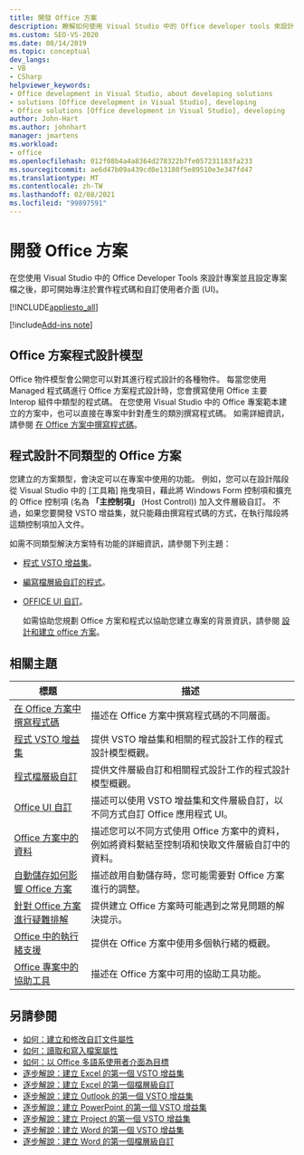```yaml
---
title: 開發 Office 方案
description: 瞭解如何使用 Visual Studio 中的 Office developer tools 來設計專案。 同時瞭解如何開始執行程式碼和自訂使用者介面， (UI) 。
ms.custom: SEO-VS-2020
ms.date: 08/14/2019
ms.topic: conceptual
dev_langs:
- VB
- CSharp
helpviewer_keywords:
- Office development in Visual Studio, about developing solutions
- solutions [Office development in Visual Studio], developing
- Office solutions [Office development in Visual Studio], developing
author: John-Hart
ms.author: johnhart
manager: jmartens
ms.workload:
- office
ms.openlocfilehash: 012f08b4a4a8364d278322b7fe057231183fa233
ms.sourcegitcommit: ae6d47b09a439cd0e13180f5e89510e3e347fd47
ms.translationtype: MT
ms.contentlocale: zh-TW
ms.lasthandoff: 02/08/2021
ms.locfileid: "99897591"
---
```

# <a name="develop-office-solutions"></a>開發 Office 方案
  在您使用 Visual Studio 中的 Office Developer Tools 來設計專案並且設定專案檔之後，即可開始專注於實作程式碼和自訂使用者介面 (UI)。

 [!INCLUDE[appliesto_all](../vsto/includes/appliesto-all-md.md)]

[!include[Add-ins note](includes/addinsnote.md)]

## <a name="office-solutions-programming-model"></a>Office 方案程式設計模型
 Office 物件模型會公開您可以對其進行程式設計的各種物件。 每當您使用 Managed 程式碼進行 Office 方案程式設計時，您會撰寫使用 Office 主要 Interop 組件中類型的程式碼。 在您使用 Visual Studio 中的 Office 專案範本建立的方案中，也可以直接在專案中針對產生的類別撰寫程式碼。 如需詳細資訊，請參閱 [在 Office 方案中撰寫程式碼](../vsto/writing-code-in-office-solutions.md)。

## <a name="program-different-types-of-office-solutions"></a>程式設計不同類型的 Office 方案
 您建立的方案類型，會決定可以在專案中使用的功能。 例如，您可以在設計階段從 Visual Studio 中的 [工具箱] 拖曳項目，藉此將 Windows Form 控制項和擴充的 Office 控制項 (名為 **「主控制項」** (Host Control)) 加入文件層級自訂。 不過，如果您要開發 VSTO 增益集，就只能藉由撰寫程式碼的方式，在執行階段將這類控制項加入文件。

 如需不同類型解決方案特有功能的詳細資訊，請參閱下列主題：

- [程式 VSTO 增益集](../vsto/programming-vsto-add-ins.md)。

- [編寫檔層級自訂的程式](../vsto/programming-document-level-customizations.md)。

- [OFFICE UI 自訂](../vsto/office-ui-customization.md)。

  如需協助您規劃 Office 方案和程式以協助您建立專案的背景資訊，請參閱 [設計和建立 office 方案](../vsto/designing-and-creating-office-solutions.md)。

## <a name="related-topics"></a>相關主題

|標題|描述|
|-----------|-----------------|
|[在 Office 方案中撰寫程式碼](../vsto/writing-code-in-office-solutions.md)|描述在 Office 方案中撰寫程式碼的不同層面。|
|[程式 VSTO 增益集](../vsto/programming-vsto-add-ins.md)|提供 VSTO 增益集和相關的程式設計工作的程式設計模型概觀。|
|[程式檔層級自訂](../vsto/programming-document-level-customizations.md)|提供文件層級自訂和相關程式設計工作的程式設計模型概觀。|
|[Office UI 自訂](../vsto/office-ui-customization.md)|描述可以使用 VSTO 增益集和文件層級自訂，以不同方式自訂 Office 應用程式 UI。|
|[Office 方案中的資料](../vsto/data-in-office-solutions.md)|描述您可以不同方式使用 Office 方案中的資料，例如將資料繫結至控制項和快取文件層級自訂中的資料。|
|[自動儲存如何影響 Office 方案](./how-autosave-impacts-office-solutions.md)|描述啟用自動儲存時，您可能需要對 Office 方案進行的調整。|
|[針對 Office 方案進行疑難排解](../vsto/troubleshooting-office-solutions.md)|提供建立 Office 方案時可能遇到之常見問題的解決提示。|
|[Office 中的執行緒支援](../vsto/threading-support-in-office.md)|提供在 Office 方案中使用多個執行緒的概觀。|
|[Office 專案中的協助工具](../vsto/accessibility-in-office-projects.md)|描述在 Office 方案中可用的協助工具功能。|

## <a name="see-also"></a>另請參閱
- [如何：建立和修改自訂文件屬性](../vsto/how-to-create-and-modify-custom-document-properties.md)
- [如何：讀取和寫入檔案屬性](../vsto/how-to-read-from-and-write-to-document-properties.md)
- [如何：以 Office 多語系使用者介面為目標](../vsto/how-to-target-the-office-multilingual-user-interface.md)
- [逐步解說：建立 Excel 的第一個 VSTO 增益集](../vsto/walkthrough-creating-your-first-vsto-add-in-for-excel.md)
- [逐步解說：建立 Excel 的第一個檔層級自訂](../vsto/walkthrough-creating-your-first-document-level-customization-for-excel.md)
- [逐步解說：建立 Outlook 的第一個 VSTO 增益集](../vsto/walkthrough-creating-your-first-vsto-add-in-for-outlook.md)
- [逐步解說：建立 PowerPoint 的第一個 VSTO 增益集](../vsto/walkthrough-creating-your-first-vsto-add-in-for-powerpoint.md)
- [逐步解說：建立 Project 的第一個 VSTO 增益集](../vsto/walkthrough-creating-your-first-vsto-add-in-for-project.md)
- [逐步解說：建立 Word 的第一個 VSTO 增益集](../vsto/walkthrough-creating-your-first-vsto-add-in-for-word.md)
- [逐步解說：建立 Word 的第一個檔層級自訂](../vsto/walkthrough-creating-your-first-document-level-customization-for-word.md)
